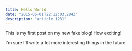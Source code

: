 ```yaml
---
title: Hello World
date: "2015-05-01T22:12:03.284Z"
description: "article 1231"
---
```


This is my first post on my new fake blog! How exciting!

I'm sure I'll write a lot more interesting things in the future.

